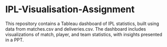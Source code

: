 # IPL-Visualisation-Assignment
This repository contains a Tableau dashboard of IPL statistics, built using data from matches.csv and deliveries.csv. The dashboard includes visualizations of match, player, and team statistics, with insights presented in a PPT.
